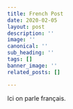 ```yaml
---
title: French Post
date: 2020-02-05
layout: post
description: ''
image: ''
canonical: ''
sub_heading: ''
tags: []
banner_image: ''
related_posts: []

---
```

Ici on parle français.
